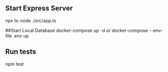## Start Express Server
npx ts-node ./src/app.ts

##Start Local Database
docker-compose up -d or docker-compose --env-file .env up

## Run tests
npm test
